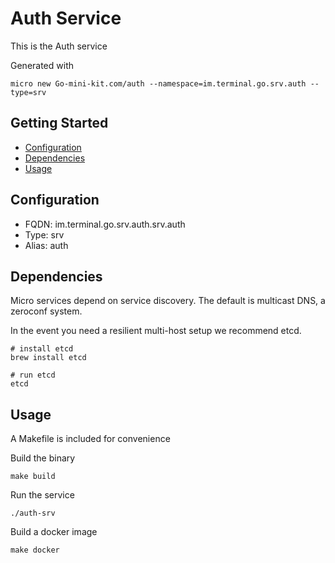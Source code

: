 # Auth Service

This is the Auth service

Generated with

```
micro new Go-mini-kit.com/auth --namespace=im.terminal.go.srv.auth --type=srv
```

## Getting Started

- [Configuration](#configuration)
- [Dependencies](#dependencies)
- [Usage](#usage)

## Configuration

- FQDN: im.terminal.go.srv.auth.srv.auth
- Type: srv
- Alias: auth

## Dependencies

Micro services depend on service discovery. The default is multicast DNS, a zeroconf system.

In the event you need a resilient multi-host setup we recommend etcd.

```
# install etcd
brew install etcd

# run etcd
etcd
```

## Usage

A Makefile is included for convenience

Build the binary

```
make build
```

Run the service
```
./auth-srv
```

Build a docker image
```
make docker
```
